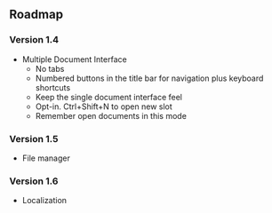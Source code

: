 ## Roadmap

### Version 1.4

- Multiple Document Interface
  * No tabs
  * Numbered buttons in the title bar for navigation plus keyboard shortcuts
  * Keep the single document interface feel
  * Opt-in. Ctrl+Shift+N to open new slot
  * Remember open documents in this mode

### Version 1.5

- File manager

### Version 1.6

- Localization
